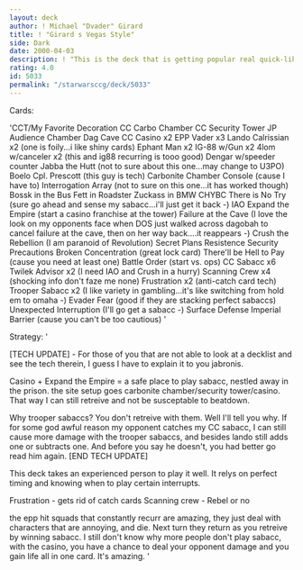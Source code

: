 ```yaml
---
layout: deck
author: ! Michael "Dvader" Girard
title: ! "Girard s Vegas Style"
side: Dark
date: 2000-04-03
description: ! "This is the deck that is getting popular real quick-like.  It has the benefit of direct damage (dealing your opponent damage without interraction) and retreival.  A deadly combo-nation."
rating: 4.0
id: 5033
permalink: "/starwarsccg/deck/5033"
---
```

Cards: 

'CCT/My Favorite Decoration
CC Carbo Chamber
CC Security Tower
JP Audience Chamber
Dag Cave
CC Casino x2
EPP Vader x3
Lando Calrissian x2 (one is foily...i like shiny cards)
Ephant Man x2
IG-88 w/Gun x2
4lom w/canceler x2 (this and ig88 recurring is tooo good)
Dengar w/speeder counter
Jabba the Hutt (not to sure about this one...may change to U3PO)
Boelo
Cpl. Prescott (this guy is tech)
Carbonite Chamber Console (cause I have to)
Interrogation Array (not to sure on this one...it has worked though)
Bossk in the Bus
Fett in Roadster
Zuckass in BMW
CHYBC
There is No Try (sure go ahead and sense my sabacc...i'll just get it back -)
IAO
Expand the Empire (start a casino franchise at the tower)
Failure at the Cave (I love the look on my opponents face when DOS just walked across dagobah to cancel failure at the cave, then on her way back....it reappears -)
Crush the Rebellion (I am paranoid of Revolution)
Secret Plans
Resistence
Security Precautions
Broken Concentration (great lock card)
There'll be Hell to Pay (cause you need at least one)
Battle Order (start vs. ops)
CC Sabacc x6
Twilek Advisor x2 (I need IAO and Crush in a hurry)
Scanning Crew x4 (shocking info don't faze me none)
Frustration x2 (anti-catch card tech)
Trooper Sabacc x2 (I like variety in gambling...it's like switching from hold em to omaha -)
Evader
Fear (good if they are stacking perfect sabaccs)
Unexpected Interruption (I'll go get a sabacc -)
Surface Defense
Imperial Barrier (cause you can't be too cautious)
'

Strategy: '

[TECH UPDATE] - For those of you that are not able to look at a decklist and see the tech therein, I guess I have to explain it to you jabronis.

Casino + Expand the Empire = a safe place to play sabacc, nestled away in the prison.  the site setup goes carbonite chamber/security tower/casino.  That way I can still retreive and not be susceptable to beatdown.

Why trooper sabaccs? You don't retreive with them.  Well I'll tell you why.  If for some god awful reason my opponent catches my CC sabacc, I can still cause more damage with the trooper sabaccs, and besides lando still adds one or subtracts one.  And before you say he doesn't, you had better go read him again.
[END TECH UPDATE]


This deck takes an experienced person to play it well.	It relys on perfect timing and knowing when to play certain interrupts.

Frustration - gets rid of catch cards
Scanning crew - Rebel or no

the epp hit squads that constantly recurr are amazing, they just deal with characters that are annoying, and die.  Next turn they return as you retreive by winning sabacc.  I still don't know why more people don't play sabacc, with the casino, you have a chance to deal your opponent damage and you gain life all in one card.  It's amazing.  '
